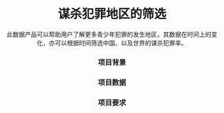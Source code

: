 
<h1 align="center">谋杀犯罪地区的筛选</h1>

<div align="center">

此数据产品可以帮助用户了解更多青少年犯罪的发生地区，其数据在时间上的变化，亦可以根据时间筛选中国、以及世界的谋杀犯罪率。  

### 项目背景

### 项目数据

### 项目要求
